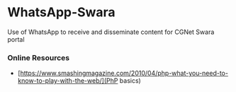 # WhatsApp-Swara
Use of WhatsApp to receive and disseminate content for CGNet Swara portal



### Online Resources
- [https://www.smashingmagazine.com/2010/04/php-what-you-need-to-know-to-play-with-the-web/](PhP basics)
